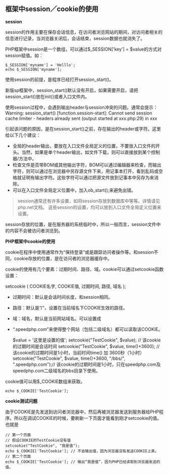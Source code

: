 ## 框架中session／cookie的使用

**session**

session的作用主要在保存会话信息，在访问者浏览网站的期间，对访问者相关的信息进行记录，当浏览器关闭后，会话结束，session数据也就消失了。

PHP框架中session是一个数组，可以通过$_SESSION['key'] = $value的方式对session赋值。如：

    $_SESSION['myname'] = 'Helllo';
    echo $_SESSION['myname'];
    
使用session的前提，是程序已经打开session_start()。

新版sp框架中，session_start()默认没有开启，如果需要开启，请把session_start()放在init()或者入口文件内。

使用session过程中，会遇到输出header与session冲突的问题。通常会提示：
Warning: session_start() [function.session-start]: Cannot send session cache limiter - headers already sent (output started at xxx.php:29) in xxx

引起该问题的原因，是在session_start()之前，存在输出的header或字符。这里给以下几个建议：

- 全局的header输出，要放在入口文件全局定义的位置，不要放入口文件的开头。当然，如果是单个header输出，如文件下载，则可以直接放到某个控制器/方法中。
- 检查文件是否带BOM或其他输出字符，BOM可以通过编辑器来检查，而输出字符，则可以通过在浏览器中另存源文件下来，用记事本打开，看到乱码或空格就证明有输出字符。这些字符可以通过把源文件放到记事本中另存为来消除。
- 可以在入口文件全局定义位置中，加入ob_start();来避免出错。

> session通常还有许多设置，如将session存放到数据库中等等。详情请见php.net文档。
这些session的设置，均可以放到入口文件全局定义位置来设置。

session存放的位置，是在服务器的系统临时中，所以一般而言，session文件中的内容不会被访问者浏览到。

**PHP框架中cookie的使用**

cookie在程序中使用通常作为“保持登录”或是跟踪访问者操作等。和session不同，cookie存放的位置，是在访问者的浏览器缓存中。

cookie的使用有几个要素：过期时间、路径、域。cookie可以通过setcookie函数设置：

setcookie ( COOKIE名字, COOKIE值, 过期时间, 路径, 域名 );

- 过期时间：默认是会话时间长度，和session相同。
- 路径：默认是“/”，设置在当前域名下COOKIE生效的路径。
- 域：域名，默认是当前网站域名。可以设置成 
- “.speedphp.com”来使得整个网站（包括二级域名）都可以读取该COOKIE。


    $value = '这里是设置的值';
    setcookie("TestCookie", $value);  // 该cookie的过期时间是会话时间
    setcookie("TestCookie", $value, time()+3600);   // 该cookie的过期时间是1小时，当前时间time() 加 3600秒（1小时）
    setcookie("TestCookie", $value, time()+3600, "/bbs/", ".speedphp.com");// 该cookie的过期时间是1小时，只在speedphp.com及speedphp.com二级域名的bbs目录下使用。
    
cookie值可以用$_COOKIE数组来获取。

    echo $_COOKIE['TestCookie'];
    
**cookie测试问题**

由于COOKIE是先发送到访问者浏览器中，然后再被浏览器发送到服务器给PHP程序。所以在调试COOKIE的时候，要刷新一下页面才能看到刚才setcookie的值。也就是

    // 第一个页面
    // 假设COOKIE的TestCookie没有值
    setcookie("TestCookie", "我是值");
    echo $_COOKIE['TestCookie']; // 不会输出值，因为浏览器没有发送COOKIE上来。
    // 第二个页面
    echo $_COOKIE['TestCookie']; // 输出“我是值”，因为PHP已经读取到浏览器发送的值。